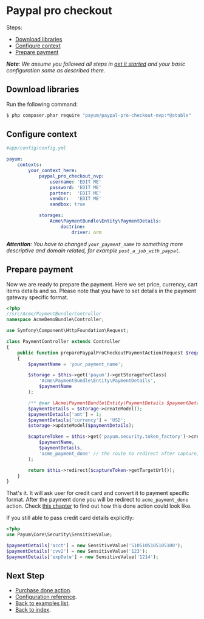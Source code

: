 # Paypal pro checkout

Steps:

* [Download libraries](#download-libraries)
* [Configure context](#configure-context)
* [Prepare payment](#prepare-payment)

_**Note**: We assume you followed all steps in [get it started](https://github.com/Payum/PayumBundle/blob/master/Resources/doc/get_it_started.md) and your basic configuration same as described there._

## Download libraries

Run the following command:

```bash
$ php composer.phar require "payum/paypal-pro-checkout-nvp:*@stable"
```

## Configure context

```yaml
#app/config/config.yml

payum:
    contexts:
        your_context_here:
            paypal_pro_checkout_nvp:
                username: 'EDIT ME'
                password: 'EDIT ME'
                partner:  'EDIT ME'
                vendor:   'EDIT ME'
                sandbox: true

            storages:
                Acme\PaymentBundle\Entity\PaymentDetails:
                    doctrine:
                        driver: orm
```

_**Attention**: You have to changed `your_payment_name` to something more descriptive and domain related, for example `post_a_job_with_paypal`._

## Prepare payment

Now we are ready to prepare the payment. Here we set price, currency, cart items details and so.
Please note that you have to set details in the payment gateway specific format.

```php
<?php
//src/Acme/PaymentBundle/Controller
namespace AcmeDemoBundle\Controller;

use Symfony\Component\HttpFoundation\Request;

class PaymentController extends Controller
{
    public function preparePaypalProCheckoutPaymentAction(Request $request)
    {
        $paymentName = 'your_payment_name';

        $storage = $this->get('payum')->getStorageForClass(
            'Acme\PaymentBundle\Entity\PaymentDetails',
            $paymentName
        );

        /** @var \Acme\PaymentBundle\Entity\PaymentDetails $paymentDetails */
        $paymentDetails = $storage->createModel();
        $paymentDetails['amt'] = 1;
        $paymentDetails['currency'] = 'USD';
        $storage->updateModel($paymentDetails);

        $captureToken = $this->get('payum.security.token_factory')->createCaptureToken(
            $paymentName,
            $paymentDetails,
            'acme_payment_done' // the route to redirect after capture;
        );

        return $this->redirect($captureToken->getTargetUrl());
    }
}
```

That's it. It will ask user for credit card and convert it to payment specific format. After the payment done you will be redirect to `acme_payment_done` action.
Check [this chapter](https://github.com/Payum/PayumBundle/blob/master/Resources/doc/purchase_done_action.md) to find out how this done action could look like.

If you still able to pass credit card details explicitly:

```php
<?php
use Payum\Core\Security\SensitiveValue;

$paymentDetails['acct'] = new SensitiveValue('5105105105105100');
$paymentDetails['cvv2'] = new SensitiveValue('123');
$paymentDetails['expDate'] = new SensitiveValue('1214');
```

## Next Step

* [Purchase done action](https://github.com/Payum/PayumBundle/blob/master/Resources/doc/purchase_done_action.md).
* [Configuration reference](https://github.com/Payum/PayumBundle/blob/master/Resources/doc/configuration_reference.md).
* [Back to examples list](https://github.com/Payum/PayumBundle/blob/master/Resources/doc/simple_purchase_examples.md).
* [Back to index](https://github.com/Payum/PayumBundle/blob/master/Resources/doc/index.md).
